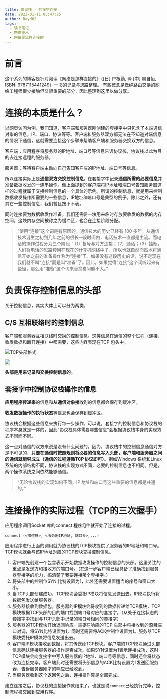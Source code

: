 ```yaml
---
title: 协议栈 - 套接字连接
date: 2022-01-11 05:47:25
author: Rayd62
tags:
  - 读书笔记
  - 网络技术
  - 网络是怎样连接的
---
```

# 前言
这个系列的博客是针对阅读《网络是怎样连接的》（[日] 户根勤, 译 [中] 周自恒, ISBN: 9787115441249）一书的记录与思路整理。
有些概念是做纯路由交换的网络工程师很少接触但又很重要的部分，因此整理到这里以做分享。

<!-- more -->

# 连接的本质是什么？

以网页访问为例，我们知道，客户端和服务器刚创建的套接字中只包含了本端通信对象的信息，IP、端口、协议等等。客户端和服务器双方都无法在不知道对端信息的情况下通信，这就需要连接这个步骤来帮助客户端和服务器交换双方的信息。

客户端：应用程序将服务器的IP地址、端口号等信息告诉协议栈，协议栈以此为目的去连接远程的服务器。

服务器：等待客户端主动向自己告知客户端的IP地址、端口号等信息。

所以连接实际上是**通信双方交换控制信息**，在套接字中记录**通信所需的必要信息**并准备数据收发的一连串操作。像上面提到的客户端将IP地址和端口号告知服务器这样的过程就属于交换控制信息的一个具体的示例。所谓的控制信息，就是用来控制数据收发操作所需要的一些信息，IP地址和端口号是典型的例子。除此之外，还有其它一些控制信息，我们暂且按下不表。

同时连接要为数据收发作准备，我们还需要一块用来临时存放要收发的数据的内存空间，这块内存空间被称之为缓冲区，也会在连接阶段分配。

> “使用“连接”这个词是有原因的。通信技术的历史已经有 100 多年，从通信技术诞生之初到几年之前的很长一段时间内，电话技术一直都是主流。而电话的操作过程分为三个阶段：（1）拨号与对方连接；（2）通话；（3）挂断。人们将电话的思路套用在现在的计算机网络中了，所以也就自然而然地将通信开始之前的准备操作称为“连接”了。如果没有这段历史的话，说不定现在我们就不叫“连接”而是叫“准备”了。因此，如果觉得“连接”这个词听起来有些怪，那么用“准备”这个词来替换也问题不大。”


# 负责保存控制信息的头部

关于控制信息，其实大体上可以分为两类。

## C/S 互相联络时的控制信息

客户端和服务器互相联络时交换的控制信息。这类信息在通信的整个过程（连接、收发数据和断开连接）中都需要，这些内容表现在TCP 包头中。

![TCP头部格式](https://cdn.jsdelivr.net/gh/rayd62/blog_images/套接字连接/image.png)

![](https://cdn.jsdelivr.net/gh/rayd62/blog_images/套接字连接/image_1.png)

**头部是用来记录和交换控制信息的。**

## 套接字中控制协议栈操作的信息

**应用程序传递来**的信息和**从通信对象接收**到的信息都会保存到缓冲区。

**收发数据操作的执行状态**等信息也会保存到缓冲区。

协议栈会根据这些信息来执行每一步操作。可以说，套接字的控制信息和协议栈的程序本身就是一体的，因此“协议栈具体需要哪些信息”会根据协议栈本身的实现方式不同而不同。

这一点对通信的双方来说是没有什么问题的。因为，协议栈中的控制信息通信对方是不可见的，**只要在通信时按照规则将必要的信息写入头部，客户端和服务器之间的通信就能够成立（通信的过程遵循TCP 协议即可）**。例如Windows 系统和Linux 系统的内部结构不同，协议栈的实现方式不同，必要的控制信息也不相同。但是，两个操作系统之间依然能够通信。

> “无论协议栈的实现如何不同，IP 地址和端口号这些重要的信息都是共通的。”


# 连接操作的实际过程（TCP的三次握手）

应用程序调用Socket 库的connect 程序组件就开始了连接的过程。

`connect (<描述符>, <服务器IP地址, 端口号>,...)`

应用程序进行上面的调用就为协议栈的TCP模块提供了服务器的IP地址和端口号。TCP模块就会与该IP地址对应的TCP模块交换控制信息。

1. 客户端先创建一个包含表示开始数据收发操作的控制信息的头部。这里关注的重点是发送方和接收方的端口号。（在这一步客户端已经具备了准确找到服务器套接字的能力，搞清楚了我要连接哪个套接字。）
2. 将头部中的控制位SYN 比特设置为1，此外还需要设置适当的序号和窗口大小。
3. 当TCP头部创建成功，TCP模块会委托IP模块将信息发送出去。IP模块执行将数据包发送给服务器。
4. 服务器接收到数据包，服务器的IP模块会将收到的数据传递给TCP模块，TCP模块根据TCP头部的目的端口找到端口号对应的套接字。（从处于连接状态的套接字中找到与TCP头部中记录的端口号相同的套接字）
5. 服务器的TCP模块开始返回响应。需要在响应的TCP 头部中将接收到的源目端口对调，将SYN比特设置为1，同时还需要将ACK控制位设置为1。服务器TCP模块委托IP模块将信息发送出去。
6. 客户端IP模块接收到数据，将其传送给TCP模块。客户端的TCP模块通过头部信息确认连接服务器的操作是否成功。如果SYN设置为1表示连接成功，这时TCP模块会向套接字中写入服务器的IP地址、端口号等信息，同时还会将状态改为连接完毕。客户端此时还需要将头部信息的ACK比特设置为1发送回服务器，告诉服务器刚才的响应已经收到。
7. 当服务器收到这个返回包之后，连接操作算是全部完成。

建立连接之后，协议栈的连接操作就结束了，也就是说`connect`已经执行完毕，控制流程被交回到应用程序。

